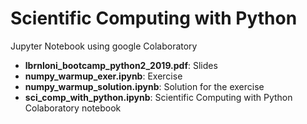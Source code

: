 # Scientific Computing with Python
Jupyter Notebook using google Colaboratory

* **lbrnloni_bootcamp_python2_2019.pdf**: Slides
* **numpy_warmup_exer.ipynb**: Exercise
* **numpy_warmup_solution.ipynb**: Solution for the exercise
* **sci_comp_with_python.ipynb**: Scientific Computing with Python Colaboratory notebook
